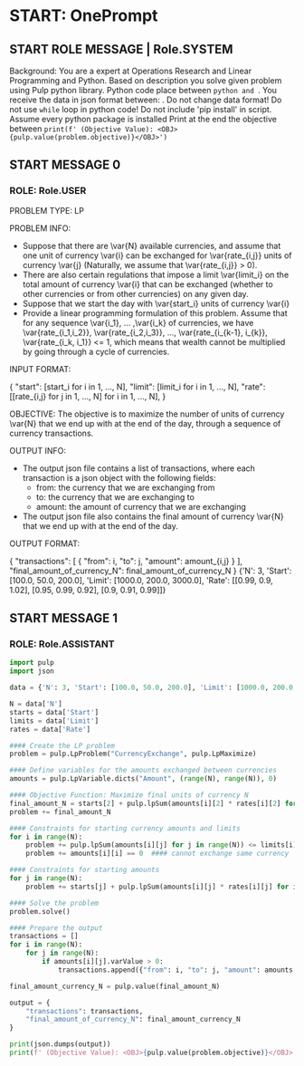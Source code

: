 # START: OnePrompt 
## START ROLE MESSAGE | Role.SYSTEM 
Background: You are a expert at Operations Research and Linear Programming and Python. Based on description you solve given problem using Pulp python library. Python code place between ```python and ```. You receive the data in json format between: <DATA></DATA>. Do not change data format! Do not use `while` loop in python code! Do not include 'pip install' in script. Assume every python package is installed Print at the end the objective between <OBJ></OBJ> `print(f' (Objective Value): <OBJ>{pulp.value(problem.objective)}</OBJ>')`  
## START MESSAGE 0 
### ROLE: Role.USER
<DESCRIPTION>
PROBLEM TYPE: LP

PROBLEM INFO: 

- Suppose that there are \var{N} available currencies, and assume that one unit of currency \var{i} can be exchanged for \var{rate_{i,j}} units of currency \var{j} (Naturally, we assume that \var{rate_{i,j}} > 0).
- There are also certain regulations that impose a limit \var{limit_i} on the total amount of currency \var{i} that can be exchanged (whether to other currencies or from other currencies) on any given day.
- Suppose that we start the day with \var{start_i} units of currency \var{i}
- Provide a linear programming formulation of this problem. Assume that for any sequence \var{i_1}, … ,\var{i_k} of currencies, we have \var{rate_{i_1,i_2}}, \var{rate_{i_2,i_3}}, ..., \var{rate_{i_{k-1}, i_{k}}, \var{rate_{i_k, i_1}} <= 1, which means that wealth cannot be multiplied by going through a cycle of currencies.

INPUT FORMAT: 

{
    "start": [start_i for i in 1, ..., N],
    "limit": [limit_i for i in 1, ..., N],
    "rate": [[rate_{i,j} for j in 1, ..., N] for i in 1, ..., N],
}

OBJECTIVE: The objective is to maximize the number of units of currency \var{N} that we end up with at the end of the day, through a sequence of currency transactions.

OUTPUT INFO: 

- The output json file contains a list of transactions, where each transaction is a json object with the following fields:
    - from: the currency that we are exchanging from
    - to: the currency that we are exchanging to
    - amount: the amount of currency that we are exchanging
- The output json file also contains the final amount of currency \var{N} that we end up with at the end of the day.

OUTPUT FORMAT: 

{
    "transactions": [
        {
            "from": i,
            "to": j,
            "amount": amount_{i,j}
        }
    ],
    "final_amount_of_currency_N": final_amount_of_currency_N
}
</DESCRIPTION>
<DATA>
{'N': 3, 'Start': [100.0, 50.0, 200.0], 'Limit': [1000.0, 200.0, 3000.0], 'Rate': [[0.99, 0.9, 1.02], [0.95, 0.99, 0.92], [0.9, 0.91, 0.99]]}</DATA>


## START MESSAGE 1 
### ROLE: Role.ASSISTANT
```python
import pulp
import json

data = {'N': 3, 'Start': [100.0, 50.0, 200.0], 'Limit': [1000.0, 200.0, 3000.0], 'Rate': [[0.99, 0.9, 1.02], [0.95, 0.99, 0.92], [0.9, 0.91, 0.99]]}

N = data['N']
starts = data['Start']
limits = data['Limit']
rates = data['Rate']

#### Create the LP problem
problem = pulp.LpProblem("CurrencyExchange", pulp.LpMaximize)

#### Define variables for the amounts exchanged between currencies
amounts = pulp.LpVariable.dicts("Amount", (range(N), range(N)), 0)

#### Objective Function: Maximize final units of currency N
final_amount_N = starts[2] + pulp.lpSum(amounts[i][2] * rates[i][2] for i in range(N))
problem += final_amount_N

#### Constraints for starting currency amounts and limits
for i in range(N):
    problem += pulp.lpSum(amounts[i][j] for j in range(N)) <= limits[i]
    problem += amounts[i][i] == 0  #### cannot exchange same currency

#### Constraints for starting amounts
for j in range(N):
    problem += starts[j] + pulp.lpSum(amounts[i][j] * rates[i][j] for i in range(N)) - pulp.lpSum(amounts[j][i] for i in range(N)) >= 0

#### Solve the problem
problem.solve()

#### Prepare the output
transactions = []
for i in range(N):
    for j in range(N):
        if amounts[i][j].varValue > 0:
            transactions.append({"from": i, "to": j, "amount": amounts[i][j].varValue})

final_amount_currency_N = pulp.value(final_amount_N)

output = {
    "transactions": transactions,
    "final_amount_of_currency_N": final_amount_currency_N
}

print(json.dumps(output))
print(f' (Objective Value): <OBJ>{pulp.value(problem.objective)}</OBJ>')
```

